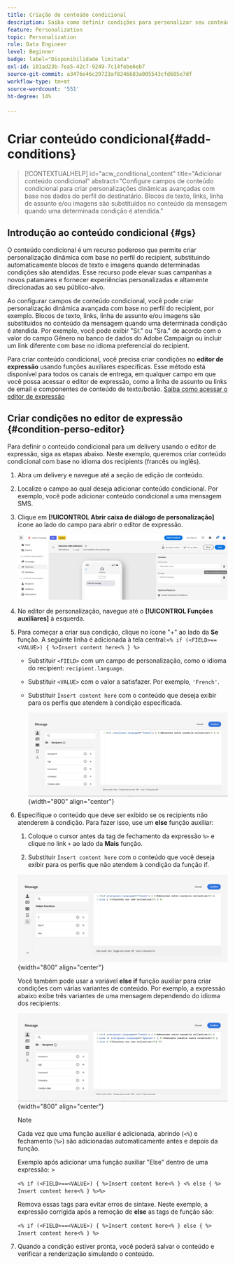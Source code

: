 ```yaml
---
title: Criação de conteúdo condicional
description: Saiba como definir condições para personalizar seu conteúdo na interface do Adobe Campaign Web
feature: Personalization
topic: Personalization
role: Data Engineer
level: Beginner
badge: label="Disponibilidade limitada"
exl-id: 101ad23b-7ea5-42c7-9249-7c14febe6eb7
source-git-commit: a3476e46c29723af8246683a005543cfd605e7df
workflow-type: tm+mt
source-wordcount: '551'
ht-degree: 14%

---
```


# Criar conteúdo condicional{#add-conditions}

>[!CONTEXTUALHELP]
>id="acw_conditional_content"
>title="Adicionar conteúdo condicional"
>abstract="Configure campos de conteúdo condicional para criar personalizações dinâmicas avançadas com base nos dados do perfil do destinatário. Blocos de texto, links, linha de assunto e/ou imagens são substituídos no conteúdo da mensagem quando uma determinada condição é atendida."

## Introdução ao conteúdo condicional {#gs}

O conteúdo condicional é um recurso poderoso que permite criar personalização dinâmica com base no perfil do recipient, substituindo automaticamente blocos de texto e imagens quando determinadas condições são atendidas. Esse recurso pode elevar suas campanhas a novos patamares e fornecer experiências personalizadas e altamente direcionadas ao seu público-alvo.

Ao configurar campos de conteúdo condicional, você pode criar personalização dinâmica avançada com base no perfil do recipient, por exemplo. Blocos de texto, links, linha de assunto e/ou imagens são substituídos no conteúdo da mensagem quando uma determinada condição é atendida. Por exemplo, você pode exibir &quot;Sr.&quot; ou &quot;Sra.&quot; de acordo com o valor do campo Gênero no banco de dados do Adobe Campaign ou incluir um link diferente com base no idioma preferencial do recipient.

Para criar conteúdo condicional, você precisa criar condições no **editor de expressão** usando funções auxiliares específicas. Esse método está disponível para todos os canais de entrega, em qualquer campo em que você possa acessar o editor de expressão, como a linha de assunto ou links de email e componentes de conteúdo de texto/botão. [Saiba como acessar o editor de expressão](gs-personalization.md/#access)

<!--In addition to the expression editor, you can leverage a dedicated **conditional content builder** when designing an email that allows you to build conditions using profile attributes only. [Learn how to create conditional content in emails](#condition-condition-builder)-->

## Criar condições no editor de expressão {#condition-perso-editor}

Para definir o conteúdo condicional para um delivery usando o editor de expressão, siga as etapas abaixo. Neste exemplo, queremos criar conteúdo condicional com base no idioma dos recipients (francês ou inglês).

1. Abra um delivery e navegue até a seção de edição de conteúdo.

1. Localize o campo ao qual deseja adicionar conteúdo condicional. Por exemplo, você pode adicionar conteúdo condicional a uma mensagem SMS.

1. Clique em **[!UICONTROL Abrir caixa de diálogo de personalização]** ícone ao lado do campo para abrir o editor de expressão.

   ![](assets/open-perso-editor-sms.png)

1. No editor de personalização, navegue até o **[!UICONTROL Funções auxiliares]** à esquerda.

1. Para começar a criar sua condição, clique no ícone &quot;+&quot; ao lado da **Se** função. A seguinte linha é adicionada à tela central:`<% if (<FIELD>==<VALUE>) { %>Insert content here<% } %>`

   * Substituir `<FIELD>` com um campo de personalização, como o idioma do recipient: `recipient.language`.
   * Substituir `<VALUE>` com o valor a satisfazer. Por exemplo, `'French'`.
   * Substituir `Ìnsert content here` com o conteúdo que deseja exibir para os perfis que atendem à condição especificada.

     ![](assets/condition-sample1.png){width="800" align="center"}

1. Especifique o conteúdo que deve ser exibido se os recipients não atenderem à condição. Para fazer isso, use um **else** função auxiliar:

   1. Coloque o cursor antes da tag de fechamento da expressão `%>` e clique no link `+` ao lado da **Mais** função.

   1. Substituir `Ìnsert content here` com o conteúdo que você deseja exibir para os perfis que não atendem à condição da função if.

   ![](assets/condition-sample2.png){width="800" align="center"}

   Você também pode usar a variável **else if** função auxiliar para criar condições com várias variantes de conteúdo. Por exemplo, a expressão abaixo exibe três variantes de uma mensagem dependendo do idioma dos recipients:

   ![](assets/condition-sample3.png){width="800" align="center"}

   >[!NOTE]
   >
   >Cada vez que uma função auxiliar é adicionada, abrindo (`<%`) e fechamento (`%>`) são adicionadas automaticamente antes e depois da função.
   >
   >Exemplo após adicionar uma função auxiliar &quot;Else&quot; dentro de uma expressão: >
   >
   >`<% if (<FIELD>==<VALUE>) { %>Insert content here<% } <% else { %> Insert content here<% } %>%>`
   >
   >Remova essas tags para evitar erros de sintaxe. Neste exemplo, a expressão corrigida após a remoção de **else** as tags de função são:
   >
   >`<% if (<FIELD>==<VALUE>) { %>Insert content here<% } else { %> Insert content here<% } %>`

1. Quando a condição estiver pronta, você poderá salvar o conteúdo e verificar a renderização simulando o conteúdo.

<!--SECTION REMOVED FOR LA > CONDITIONAL CONTENT NOT AVAILABLE ANYMORE FROM THE DEDICATED MENU IN THE EMAIL DESIGNER. ONLY THE EXPRESSION EDITOR IS AVAILABLE FOR NOW

## Create conditional content in emails {#condition-condition-builder}

Conditional content in emails can be created in two ways:
* In the expression editor by building a condition with helper functions,
* In a dedicated conditional content builder that is accessible when designing an email.

Detailed information on how to create conditions using the expression editor is available [here](#condition-perso-editor). The following section provides step-by-step instructions on how to create conditions using the email designer's conditional content capability. In this example, we want to create an email message with multiple variants based on the recipients' language. Follow these steps:

1. Create or open an email delivery, edit its content, and click the **[!UICONTROL Edit email body]** button to open the email designing workspace.

1. Select a content component and click the **[!UICONTROL Enable conditional content]** icon.

    ![](assets/condition-email-enable.png){width="800" align="center"}

1. The **[!UICONTROL Conditional Content]** pane opens on the left-hand side of the screen. In this pane, you can create multiple variants of the selected content component using conditions.

1. Configure your first variant. Hover over **[!UICONTROL Variant - 1]** in the **[!UICONTROL Conditional Content]** pane and click the **[!UICONTROL Add condition]** icon.

1. A query modeler appears. Use profile attributes to create the condition for the first variant of the message and click **[!UICONTROL Confirm]**. In this example, we are creating a rule targeting recipients whose language is 'French'.

    ![](assets/condition-email-rule.png){width="800" align="center"}

1. The rule is now associated to the variant. For better readability, we recommend renaming the variant by clicking the ellipsis menu.

1. Configure how the component should display if the rule is met when sending the message. In this example, we want to display the text in French if it is the recipient's preferred language.

    ![](assets/condition-email-variant1.png){width="800" align="center"}

1. Add as many variants as needed for the content component. You can switch between the variants at any time to check how the content component will display based on their conditional rules.

    >[!NOTE]
    >If none of the rules defined in the variants are met when sending the message, the content component will display the content defined in the **[!UICONTROL Default variant]** from the **[!UICONTROL Conditional Content]** pane.
-->